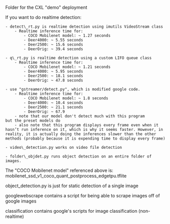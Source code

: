 Folder for the CXL "demo" deployment


If you want to do realtime detection:
    
    - detect\_rt.py is realtime detection using imutils VideoStream class
        - Realtime inference time for:
            - COCO Mobilenet model: ~ 1.27 seconds
            - Deer4000: ~ 5.55 seconds
            - Deer2500: ~ 15.6 seconds
            - DeerOrig: ~ 39.4 seconds

    - q\_rt.py is realtime detection using a custom LIFO queue class
        - Realtime inference time for:
            - COCO Mobilenet model: ~ 1.21 seconds
            - Deer4000: ~ 5.95 seconds
            - Deer2500: ~ 18.1 seconds
            - DeerOrig: ~ 47.8 seconds

    - use "gstreamer/detect.py", which is modified google code.
        - Realtime inference time for:
            - COCO Mobilenet model: ~ 1.8 seconds
            - Deer4000: ~ 10.4 seconds
            - Deer2500: ~ 21.1 seconds
            - DeerOrig: ~ 67.9
    	- note that our model don't detect much with this program
	but the preset models do
        - also note that this program displays every frame even when it hasn’t run inference on it, which is why it seems faster. However, in reality, it is actually doing the inferences slower than the other methods (probably because it is expending time to display every frame)

    - video\_detection.py works on video file detection

    - folder\_objdet.py runs object detection on an entire folder of
    images.

The "COCO Mobilenet model" referenced above is: mobilenet_ssd_v1_coco_quant_postprocess_edgetpu.tflite

object\_detection.py is just for static detection of a single image

googlewebscrape contains a script for being able to scrape images
off of google images

classification contains google's scripts for image classification
(non-realtime)


